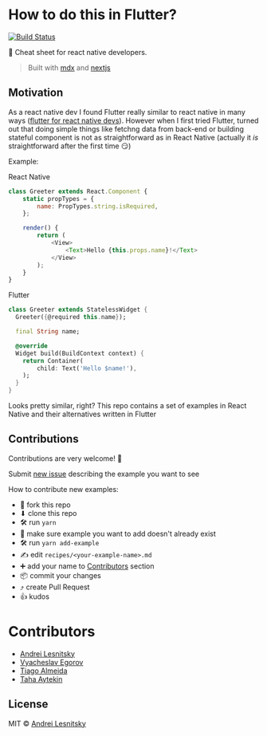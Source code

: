 # How to do this in Flutter?

[![Build Status](https://travis-ci.com/lesnitsky/howtodothisinflutter.svg?branch=master)](https://travis-ci.com/lesnitsky/howtodothisinflutter)

📄 Cheat sheet for react native developers.

> Built with [mdx](https://mdxjs.com/) and [nextjs](https://nextjs.org/)

## Motivation

As a react native dev I found Flutter really similar to react native in many ways ([flutter for react native devs](https://flutter.io/docs/get-started/flutter-for/react-native-devs)). However when I first tried Flutter, turned out that doing simple things like fetchng data from back-end or building stateful component is not as straightforward as in React Native (actually it _is_ straightforward after the first time :smirk:)

Example:

React Native

```js
class Greeter extends React.Component {
    static propTypes = {
        name: PropTypes.string.isRequired,
    };

    render() {
        return (
            <View>
                <Text>Hello {this.props.name}!</Text>
            </View>
        );
    }
}
```

Flutter

```dart
class Greeter extends StatelessWidget {
  Greeter({@required this.name});

  final String name;

  @override
  Widget build(BuildContext context) {
    return Container(
        child: Text('Hello $name!'),
    );
  }
}
```

Looks pretty similar, right?
This repo contains a set of examples in React Native and their alternatives written in Flutter

## Contributions

Contributions are very welcome! 🙏

Submit [new issue](https://github.com/lesnitsky/howtodothisinflutter/issues) describing the example you want to see

How to contribute new examples:

-   🍴 fork this repo
-   ⬇ clone this repo
-   🛠 run `yarn`
-   👀 make sure example you want to add doesn't already exist
-   🛠 run `yarn add-example`
-   ✍️ edit `recipes/<your-example-name>.md`
-   ➕ add your name to [Contributors](#contributors) section
-   📦 commit your changes
-   ⤴️ create Pull Request
-   👍 kudos

# Contributors

-   [Andrei Lesnitsky](https://twitter.com/lesnitsky_a)
-   [Vyacheslav Egorov](https://twitter.com/mraleph)
-   [Tiago Almeida](https://twitter.com/TiagoHenriq)
-   [Taha Aytekin](https://github.com/tahaemin)

## License

MIT © [Andrei Lesnitsky](https://twitter.com/lesnitsky_a)
